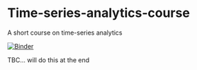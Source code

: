 # Time-series-analytics-course
 A short course on time-series analytics


[![Binder](https://mybinder.org/badge_logo.svg)](https://mybinder.org/v2/gh/m-edal/Time-series-analytics-course/HEAD)

TBC... will do this at the end
